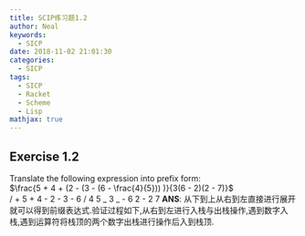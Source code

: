 ```yaml
---
title: SCIP练习题1.2
author: Neal
keywords:
  - SICP
date: 2018-11-02 21:01:30
categories:
  - SICP
tags:
  - SICP
  - Racket
  - Scheme
  - Lisp
mathjax: true
---
```


## Exercise 1.2

Translate the following expression into prefix form:  
$\frac{5 + 4 + (2 - (3 - (6 - \frac{4}{5})) )}{3(6 - 2)(2 - 7)}$  
/ + 5 + 4 - 2 - 3 - 6 / 4 5 _ 3 _ - 6 2 - 2 7
**ANS**: 从下到上从右到左直接进行展开就可以得到前缀表达式.验证过程如下,从右到左进行入栈与出栈操作,遇到数字入栈,遇到运算符将栈顶的两个数字出栈进行操作后入到栈顶.
